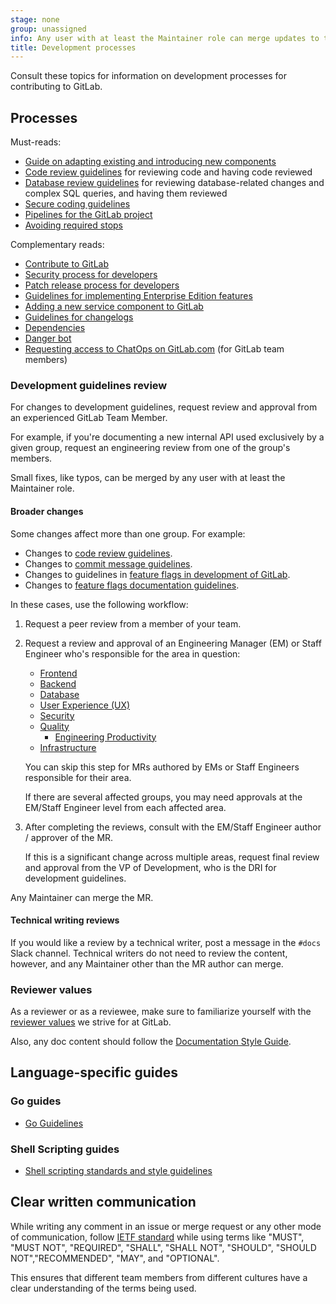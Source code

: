 ```yaml
---
stage: none
group: unassigned
info: Any user with at least the Maintainer role can merge updates to this content. For details, see https://docs.gitlab.com/ee/development/development_processes.html#development-guidelines-review.
title: Development processes
---
```


Consult these topics for information on development processes for contributing to GitLab.

## Processes

Must-reads:

- [Guide on adapting existing and introducing new components](architecture.md#adapting-existing-and-introducing-new-components)
- [Code review guidelines](code_review.md) for reviewing code and having code
  reviewed
- [Database review guidelines](database_review.md) for reviewing
  database-related changes and complex SQL queries, and having them reviewed
- [Secure coding guidelines](secure_coding_guidelines.md)
- [Pipelines for the GitLab project](pipelines/_index.md)
- [Avoiding required stops](avoiding_required_stops.md)

Complementary reads:

- [Contribute to GitLab](contributing/_index.md)
- [Security process for developers](https://gitlab.com/gitlab-org/release/docs/blob/master/general/security/engineer.md)
- [Patch release process for developers](https://gitlab.com/gitlab-org/release/docs/-/tree/master/general/patch)
- [Guidelines for implementing Enterprise Edition features](ee_features.md)
- [Adding a new service component to GitLab](adding_service_component.md)
- [Guidelines for changelogs](changelog.md)
- [Dependencies](dependencies.md)
- [Danger bot](dangerbot.md)
- [Requesting access to ChatOps on GitLab.com](chatops_on_gitlabcom.md#requesting-access) (for GitLab team members)

### Development guidelines review

For changes to development guidelines, request review and approval from an experienced GitLab Team Member.

For example, if you're documenting a new internal API used exclusively by
a given group, request an engineering review from one of the group's members.

Small fixes, like typos, can be merged by any user with at least the Maintainer role.

#### Broader changes

Some changes affect more than one group. For example:

- Changes to [code review guidelines](code_review.md).
- Changes to [commit message guidelines](contributing/merge_request_workflow.md#commit-messages-guidelines).
- Changes to guidelines in [feature flags in development of GitLab](feature_flags/_index.md).
- Changes to [feature flags documentation guidelines](documentation/feature_flags.md).

In these cases, use the following workflow:

1. Request a peer review from a member of your team.
1. Request a review and approval of an Engineering Manager (EM)
   or Staff Engineer who's responsible for the area in question:

   - [Frontend](https://handbook.gitlab.com/handbook/engineering/frontend/)
   - [Backend](https://handbook.gitlab.com/handbook/engineering/)
   - [Database](https://handbook.gitlab.com/handbook/engineering/development/database/)
   - [User Experience (UX)](https://handbook.gitlab.com/handbook/product/ux/)
   - [Security](https://handbook.gitlab.com/handbook/security/)
   - [Quality](https://handbook.gitlab.com/handbook/engineering/quality/)
     - [Engineering Productivity](https://handbook.gitlab.com/handbook/engineering/infrastructure/engineering-productivity/)
   - [Infrastructure](https://handbook.gitlab.com/handbook/engineering/infrastructure/)

   You can skip this step for MRs authored by EMs or Staff Engineers responsible
   for their area.

   If there are several affected groups, you may need approvals at the
   EM/Staff Engineer level from each affected area.

1. After completing the reviews, consult with the EM/Staff Engineer
   author / approver of the MR.

   If this is a significant change across multiple areas, request final review
   and approval from the VP of Development, who is the DRI for development guidelines.

Any Maintainer can merge the MR.

#### Technical writing reviews

If you would like a review by a technical writer, post a message in the `#docs` Slack channel.
Technical writers do not need to review the content, however, and any Maintainer
other than the MR author can merge.

### Reviewer values

As a reviewer or as a reviewee, make sure to familiarize yourself with
the [reviewer values](https://handbook.gitlab.com/handbook/engineering/workflow/reviewer-values/) we strive for at GitLab.

Also, any doc content should follow the [Documentation Style Guide](documentation/_index.md).

## Language-specific guides

### Go guides

- [Go Guidelines](go_guide/_index.md)

### Shell Scripting guides

- [Shell scripting standards and style guidelines](shell_scripting_guide/_index.md)

## Clear written communication

While writing any comment in an issue or merge request or any other mode of communication,
follow [IETF standard](https://www.ietf.org/rfc/rfc2119.txt) while using terms like
"MUST", "MUST NOT", "REQUIRED", "SHALL", "SHALL NOT", "SHOULD", "SHOULD NOT","RECOMMENDED", "MAY",
and "OPTIONAL".

This ensures that different team members from different cultures have a clear understanding of
the terms being used.

